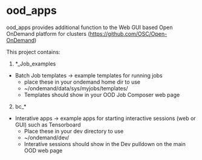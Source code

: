 # ood_apps

ood_apps provides additional function to the Web GUI based Open OnDemand platform for clusters (https://github.com/OSC/Open-OnDemand)

This project contains:

1. *_Job_examples
* Batch Job templates -> example templates for running jobs
  * place these in your ondemand home dir to use
  * ~/ondemand/data/sys/myjobs/templates/<job template>
  * Templates should show in your OOD Job Composer web page

2. bc_*
* Interative apps -> example apps for starting interactive sessions (web or GUI) such as Tensorboard
  * Place these in your dev directory to use
  * ~/ondemand/dev/<interative template>
  * Interative sessions should show in the Dev pulldown on the main OOD web page
